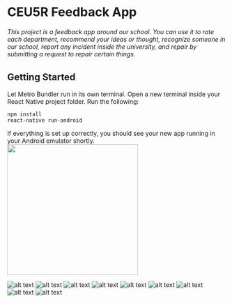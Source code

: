 # CEU5R Feedback App
###### This project is a feedback app around our school. You can use it to rate each department, recommend your ideas or thought, recognize someone in our school, report any incident inside the university, and repair by submitting a request to repair certain things.

## Getting Started 
Let Metro Bundler run in its own terminal. Open a new terminal inside your React Native project folder. Run the following:
```
npm install
react-native run-android
```
If everything is set up correctly, you should see your new app running in your Android emulator shortly.
<img src="https://github.com/justineearlfern/Feedback_App/blob/master/photo/01.png" width="300" />

![alt text](https://github.com/justineearlfern/Feedback_App/blob/master/photo/01.png?=20x20)
![alt text](https://github.com/justineearlfern/Feedback_App/blob/master/photo/02.png?=20x20)
![alt text](https://github.com/justineearlfern/Feedback_App/blob/master/photo/03.png?=20x20)
![alt text](https://github.com/justineearlfern/Feedback_App/blob/master/photo/04.png?=20x20)
![alt text](https://github.com/justineearlfern/Feedback_App/blob/master/photo/05.png?=20x20)
![alt text](https://github.com/justineearlfern/Feedback_App/blob/master/photo/06.png?=20x20)
![alt text](https://github.com/justineearlfern/Feedback_App/blob/master/photo/07.png?=20x20)
![alt text](https://github.com/justineearlfern/Feedback_App/blob/master/photo/08.png?=20x20)
![alt text](https://github.com/justineearlfern/Feedback_App/blob/master/photo/09.png?=20x20)




